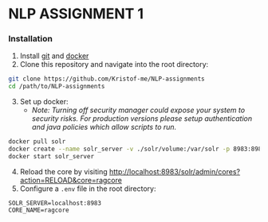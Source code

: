 # NLP ASSIGNMENT 1

### Installation
1. Install [git](https://git-scm.com/downloads) and [docker](https://docs.docker.com/engine/install/)
2. Clone this repository and navigate into the root directory:
```bash
git clone https://github.com/Kristof-me/NLP-assignments
cd /path/to/NLP-assignments
```
3. Set up docker:
    - *Note: Turning off security manager could expose your system to security risks. For production versions please setup authentication and java policies which allow scripts to run.*
```bash
docker pull solr
docker create --name solr_server -v ./solr/volume:/var/solr -p 8983:8983 -e SOLR_SECURITY_MANAGER_ENABLED=false solr 
docker start solr_server
```
4. Reload the core by visiting [http://localhost:8983/solr/admin/cores?action=RELOAD&core=ragcore](http://localhost:8983/solr/admin/cores?action=RELOAD&core=ragcore)
5. Configure a `.env` file in the root directory:
```env
SOLR_SERVER=localhost:8983
CORE_NAME=ragcore
```

<!--`docker exec -u root -t -i solr_server /bin/bash`, don't forget to update rhino-->
